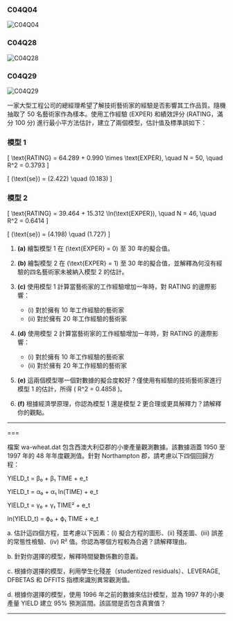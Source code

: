 ### C04Q04
![C04Q04](https://github.com/user-attachments/assets/ae77c21b-8e52-48eb-8e76-f95cc8094485)

### C04Q28
![C04Q28](https://github.com/user-attachments/assets/76efec32-79b0-4c97-ab6f-f707e085dacb)

### C04Q29
![C04Q29](https://github.com/user-attachments/assets/993442c7-af2f-435a-aa76-337d83175581)

一家大型工程公司的總經理希望了解技術藝術家的經驗是否影響其工作品質。隨機抽取了 50 名藝術家作為樣本。使用工作經驗 (EXPER) 和績效評分 (RATING，滿分 100 分) 進行最小平方法估計，建立了兩個模型，估計值及標準誤如下：

### 模型 1

\[
\text{RATING} = 64.289 + 0.990 \times \text{EXPER}, \quad N = 50, \quad R^2 = 0.3793
\]

\[
(\text{se}) = (2.422) \quad (0.183)
\]

### 模型 2

\[
\text{RATING} = 39.464 + 15.312 \ln(\text{EXPER}), \quad N = 46, \quad R^2 = 0.6414
\]

\[
(\text{se}) = (4.198) \quad (1.727)
\]

1. **(a)** 繪製模型 1 在 \(\text{EXPER} = 0\) 至 30 年的擬合值。

2. **(b)** 繪製模型 2 在 \(\text{EXPER} = 1\) 至 30 年的擬合值，並解釋為何沒有經驗的四名藝術家未被納入模型 2 的估計。

3. **(c)** 使用模型 1 計算當藝術家的工作經驗增加一年時，對 RATING 的邊際影響：  
   - (i) 對於擁有 10 年工作經驗的藝術家  
   - (ii) 對於擁有 20 年工作經驗的藝術家

4. **(d)** 使用模型 2 計算當藝術家的工作經驗增加一年時，對 RATING 的邊際影響：  
   - (i) 對於擁有 10 年工作經驗的藝術家  
   - (ii) 對於擁有 20 年工作經驗的藝術家

5. **(e)** 這兩個模型哪一個對數據的擬合度較好？僅使用有經驗的技術藝術家進行模型 1 的估計，所得 \( R^2 = 0.4858 \)。

6. **(f)** 根據經濟學原理，你認為模型 1 還是模型 2 更合理或更具解釋力？請解釋你的觀點。

---
===

檔案 wa-wheat.dat 包含西澳大利亞郡的小麥產量觀測數據。該數據涵蓋 1950 至 1997 年的 48 年年度觀測值。針對 Northampton 郡，請考慮以下四個回歸方程：

YIELD_t = β₀ + β₁ TIME + e_t

YIELD_t = α₀ + α₁ ln(TIME) + e_t

YIELD_t = γ₀ + γ₁ TIME² + e_t

ln(YIELD_t) = ϕ₀ + ϕ₁ TIME + e_t

a. 估計這四個方程，並考慮以下因素：(i) 擬合方程的圖形、(ii) 殘差圖、(iii) 誤差的常態性檢驗、(iv) R² 值。你認為哪個方程較為合適？請解釋理由。

b. 針對你選擇的模型，解釋時間變數係數的意義。

c. 根據你選擇的模型，利用學生化殘差（studentized residuals）、LEVERAGE, DFBETAS 和 DFFITS 指標來識別異常觀測值。

d. 根據你選擇的模型，使用 1996 年之前的數據來估計模型，並為 1997 年的小麥產量 YIELD 建立 95% 預測區間。該區間是否包含真實值？


---

